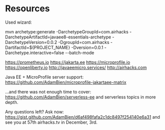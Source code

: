 
# Resources

Used wizard: 

mvn archetype:generate -DarchetypeGroupId=com.airhacks -DarchetypeArtifactId=javaee8-essentials-archetype -DarchetypeVersion=0.0.2 -DgroupId=com.airhacks -DartifactId=${PROJECT_NAME} -Dversion=0.0.1 -Darchetype.interactive=false --batch-mode


https://prometheus.io
https://jakarta.ee
https://microprofile.io
https://openliberty.io
http://javaeemicro.services/
http://airhacks.com 

Java EE + MicroProfile server support: https://github.com/AdamBien/microprofile-jakartaee-matrix


...and there was not enough time to cover: https://github.com/AdamBien/serverless-ee and serverless topics in more depth.


Any questions left? Ask now: https://gist.github.com/AdamBien/d6af498fafa2c1dc8497f254140e6a31 and see you at 57th airhacks.tv in December, 3rd.
